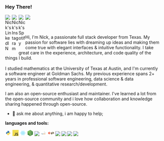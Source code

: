### Hey There! 
<a href="https://www.linkedin.com/in/nick-kasper/">
  <img align="left" alt="Nick's LinkedIN" width="22px" src="https://raw.githubusercontent.com/peterthehan/peterthehan/master/assets/linkedin.svg" />
  
<a href="https://www.instagram.com/kaspen0/">
  <img align="left" alt="Nick's Instagram" width="22px" src="https://raw.githubusercontent.com/hussainweb/hussainweb/main/icons/instagram.png" />
 
<a href="https://open.spotify.com/user/kasperomg?si=e39cefd494724b3b">
  <img align="left" alt="Nick's Spotify" width="22px" src="https://user-images.githubusercontent.com/54164007/210489212-20181b82-c84d-4c3e-9614-80df680c68f3.png" />
 
</a>

![](https://visitor-badge.glitch.me/badge?page_id=nickkxsper.nickkxsper)

<br />

Hi, I'm Nick, a passionate full stack developer from Texas. My passion for software lies with dreaming up ideas and making them come true with elegant interfaces & intuitive functionality. I take great care in the experience, architecture, and code quality of the things I build. 
<br /> <br />
I studied mathematics at the University of Texas at Austin, and I'm currently a software engineer at Goldman Sachs. My previous experience spans 2+ years in professional software engineering, data science & data engineering, & quantitative research/development.

I am also an open-source enthusiast and maintainer. I've learned a lot from the open-source community and i love how collaboration and knowledge sharing happened through open-source.


- 💬 ask me about anything, i am happy to help;

**languages and tools:**  
  
<code><img height="20" src="https://raw.githubusercontent.com/github/explore/80688e429a7d4ef2fca1e82350fe8e3517d3494d/topics/python/python.png"></code>
<code><img height="20" src="https://raw.githubusercontent.com/github/explore/80688e429a7d4ef2fca1e82350fe8e3517d3494d/topics/javascript/javascript.png"></code>
<code><img height="20" src="https://raw.githubusercontent.com/github/explore/80688e429a7d4ef2fca1e82350fe8e3517d3494d/topics/react/react.png"></code>
<code><img height="20" src="https://raw.githubusercontent.com/github/explore/80688e429a7d4ef2fca1e82350fe8e3517d3494d/topics/nodejs/nodejs.png"></code>
<code><img height="20" src = "https://user-images.githubusercontent.com/54164007/210488560-fda182f9-0515-48ee-a34d-be787bea0d43.png"></code>
<code><img height="20" src="https://raw.githubusercontent.com/github/explore/80688e429a7d4ef2fca1e82350fe8e3517d3494d/topics/mysql/mysql.png"></code>
<code><img height="20" src="https://raw.githubusercontent.com/github/explore/80688e429a7d4ef2fca1e82350fe8e3517d3494d/topics/git/git.png"></code>
<code><img height="20" src="https://user-images.githubusercontent.com/54164007/210488651-dd0aea4a-a9cc-47ee-a922-cbac2943f662.png"></code>
<code><img height="20" src="https://user-images.githubusercontent.com/54164007/210488812-311a1571-e61d-40b1-8ede-953e118d1169.png"></code>
<code><img height="20" src="https://user-images.githubusercontent.com/54164007/210488682-fbae631a-98a6-4a65-ae9b-1c842cb90631.png"></code>
<code><img height="20" src="https://user-images.githubusercontent.com/54164007/210488691-434f1b47-82de-471a-9a97-34c0d7a5f481.png"></code>
